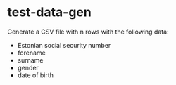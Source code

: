 test-data-gen
=============
Generate a CSV file with n rows with the following data:
* Estonian social security number
* forename
* surname
* gender
* date of birth
